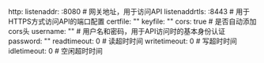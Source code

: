   http:
    listenaddr: :8080 # 网关地址，用于访问API
    listenaddrtls: :8443 # 用于HTTPS方式访问API的端口配置
    certfile: ""
    keyfile: ""
    cors: true # 是否自动添加cors头
    username: "" # 用户名和密码，用于API访问时的基本身份认证
    password: ""
    readtimeout: 0 # 读超时时间
    writetimeout: 0 # 写超时时间
    idletimeout: 0 # 空闲超时时间